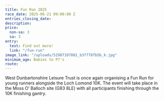 ```yaml
---
title: Fun Run 2025
race_date: 2025-06-21 09:00:00 Z
entries_closing_date: 
description: 
price:
  non-sa: 3
  sa: 3
entry:
  text: Find out more!
  link: "/fun-run"
image_link: "/uploads/52987107881_b3f778fb5b_k.jpg"
minimum_age: Babies to P7's
route: 
---
```


West Dunbartonshire Leisure Trust is once again organising a Fun Run for young runners alongside the Loch Lomond 10K. The event will take place in the Moss O’ Balloch site (G83 8LE) with all participants finishing through the 10K finishing gantry.
